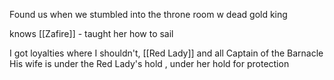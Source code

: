 Found us when we stumbled into the throne room w dead gold king

knows [[Zafire]] - taught her how to sail

I got loyalties where I shouldn't, [[Red Lady]] and all
Captain of the Barnacle
His wife is under the Red Lady's hold , under her hold for protection

